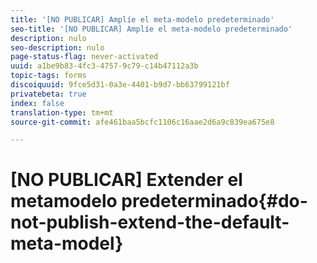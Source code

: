 ```yaml
---
title: '[NO PUBLICAR] Amplíe el meta-modelo predeterminado'
seo-title: '[NO PUBLICAR] Amplíe el meta-modelo predeterminado'
description: nulo
seo-description: nulo
page-status-flag: never-activated
uuid: a1be9b83-4fc3-4757-9c79-c14b47112a3b
topic-tags: forms
discoiquuid: 9fce5d31-0a3e-4401-b9d7-bb63799121bf
privatebeta: true
index: false
translation-type: tm+mt
source-git-commit: afe461baa5bcfc1106c16aae2d6a9c839ea675e8

---
```



# [NO PUBLICAR] Extender el metamodelo predeterminado{#do-not-publish-extend-the-default-meta-model}
